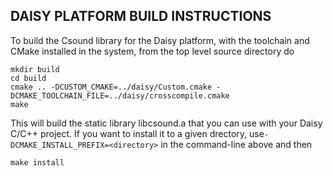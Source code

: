 DAISY PLATFORM BUILD INSTRUCTIONS
----------

To build the Csound library for the Daisy platform, with the toolchain
and CMake installed in the system, from the top level source directory do

```
mkdir build
cd build
cmake .. -DCUSTOM_CMAKE=../daisy/Custom.cmake -DCMAKE_TOOLCHAIN_FILE=../daisy/crosscompile.cmake
make 
```

This will build the static library libcsound.a that you can use with
your Daisy C/C++ project. If you want to install it to a given drectory,
use`-DCMAKE_INSTALL_PREFIX=<directory>` in the command-line above and
then

```
make install
```


